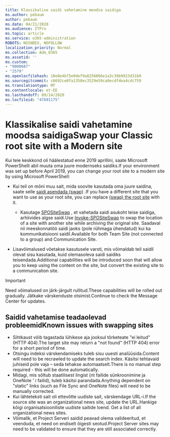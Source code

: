```yaml
---
title: Klassikalise saidi vahetamine moodsa saidiga
ms.author: pebaum
author: pebaum
ms.date: 04/21/2020
ms.audience: ITPro
ms.topic: article
ms.service: o365-administration
ROBOTS: NOINDEX, NOFOLLOW
localization_priority: Normal
ms.collection: Adm_O365
ms.assetid: ''
ms.custom:
- "9000687"
- "2579"
ms.openlocfilehash: 10e8e4bf5e0def9a8256066e1a3c39b9923d31b0
ms.sourcegitcommit: c6692ce0fa1358ec3529e59ca0ecdfdea4cdc759
ms.translationtype: MT
ms.contentlocale: et-EE
ms.lasthandoff: 09/14/2020
ms.locfileid: "47691175"
---
```

# <a name="swap-your-classic-root-site-with-a-modern-site"></a><span data-ttu-id="f8be5-102">Klassikalise saidi vahetamine moodsa saidiga</span><span class="sxs-lookup"><span data-stu-id="f8be5-102">Swap your Classic root site with a Modern site</span></span>

<span data-ttu-id="f8be5-103">Kui teie keskkond oli häälestatud enne 2019 aprillini, saate Microsoft PowerShelli abil muuta oma juure modernseks saidiks.</span><span class="sxs-lookup"><span data-stu-id="f8be5-103">If your environment was set up before April 2019, you can change your root site to a modern site by using Microsoft PowerShell:</span></span>

- <span data-ttu-id="f8be5-104">Kui teil on mõni muu sait, mida soovite kasutada oma juure saidina, saate selle [saidi asendada (swap)](https://docs.microsoft.com/sharepoint/modern-root-site) .</span><span class="sxs-lookup"><span data-stu-id="f8be5-104">If you have a different site that you want to use as your root site, you can replace [(swap) the root site](https://docs.microsoft.com/sharepoint/modern-root-site) with it.</span></span> 
    - <span data-ttu-id="f8be5-105">Kasutage [SPOSiteSwap](https://docs.microsoft.com/powershell/module/sharepoint-online/invoke-spositeswap?view=sharepoint-ps) , et vahetada saidi asukoht teise saidiga, arhiivides algse saidi.</span><span class="sxs-lookup"><span data-stu-id="f8be5-105">Use [Invoke-SPOSiteSwap](https://docs.microsoft.com/powershell/module/sharepoint-online/invoke-spositeswap?view=sharepoint-ps) to swap the location of a site with another site while archiving the original site.</span></span> <span data-ttu-id="f8be5-106">Saadaval nii meeskonnatöö saidi jaoks (pole rühmaga ühendatud) kui ka kommunikatsiooni saidil.</span><span class="sxs-lookup"><span data-stu-id="f8be5-106">Available for both Team Site (not connected to a group) and Communication Site.</span></span> 

- <span data-ttu-id="f8be5-107">Lisavõimalused võetakse kasutusele varsti, mis võimaldab teil saidil olevat sisu kasutada, kuid olemasoleva saidi saidiks teisendada.</span><span class="sxs-lookup"><span data-stu-id="f8be5-107">Additional capabilities will be introduced soon that will allow you to keep using the content on the site, but convert the existing site to a communication site.</span></span> 
>[!Important]
><span data-ttu-id="f8be5-108">Need võimalused on järk-järgult rullitud.</span><span class="sxs-lookup"><span data-stu-id="f8be5-108">These capabilities will be rolled out gradually.</span></span> <span data-ttu-id="f8be5-109">Jätkake värskenduste otsimist.</span><span class="sxs-lookup"><span data-stu-id="f8be5-109">Continue to check the Message Center for updates.</span></span> 

## <a name="known-issues-with-swapping-sites"></a><span data-ttu-id="f8be5-110">Saidid vahetamise teadaolevad probleemid</span><span class="sxs-lookup"><span data-stu-id="f8be5-110">Known issues with swapping sites</span></span>

- <span data-ttu-id="f8be5-111">Sihtkaust võib tagastada lühikese aja jooksul tõrketeate "ei leitud" (HTTP 404).</span><span class="sxs-lookup"><span data-stu-id="f8be5-111">The target site may return a "not found" (HTTP 404) error for a short period of time.</span></span>
- <span data-ttu-id="f8be5-112">Otsingu indeksi värskendamiseks tuleb sisu uuesti analüüsida.</span><span class="sxs-lookup"><span data-stu-id="f8be5-112">Content will need to be recrawled to update the search index.</span></span> <span data-ttu-id="f8be5-113">Käsitsi tehtavaid juhiseid pole vaja – seda tehakse automaatselt.</span><span class="sxs-lookup"><span data-stu-id="f8be5-113">There is no manual step required - this will be done automatically.</span></span>
- <span data-ttu-id="f8be5-114">Midagi, mis sõltub staatilisest lingist (nt failide sünkroonimine ja OneNote ' i failid), tuleb käsitsi parandada.</span><span class="sxs-lookup"><span data-stu-id="f8be5-114">Anything dependent on "static" links (such as File Sync and OneNote files) will need to be manually corrected.</span></span>
- <span data-ttu-id="f8be5-115">Kui lähteteksti sait oli ettevõtte uudiste sait, värskendage URL-i.</span><span class="sxs-lookup"><span data-stu-id="f8be5-115">If the source site was an organizational news site, update the URL.</span></span><span data-ttu-id="f8be5-116">Hankige kõigi organisatsiooniliste uudiste saitide loend.</span><span class="sxs-lookup"><span data-stu-id="f8be5-116"> Get a list of all organizational news sites.</span></span>
- <span data-ttu-id="f8be5-117">Võimalik, et Project Serveri saidid peavad olema valideeritud, et veenduda, et need on endiselt õigesti seotud.</span><span class="sxs-lookup"><span data-stu-id="f8be5-117">Project Server sites may need to be validated to ensure that they are still associated correctly.</span></span>

